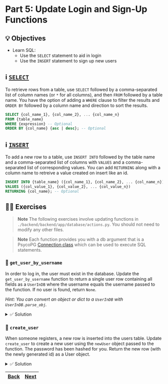# Part 5: Update Login and Sign-Up Functions

## 💡 Objectives

- Learn SQL:
  - Use the `SELECT` statement to aid in login
  - Use the `INSERT` statement to sign up new users

## ℹ️ [`SELECT`](https://www.cockroachlabs.com/docs/stable/select-clause.html)

To retrieve rows from a table, use `SELECT` followed by a comma-separated list of column names (or `*` for all columns), and then `FROM` followed by a table name. You have the option of adding a `WHERE` clause to filter the results and `ORDER BY` followed by a column name and direction to sort the results.

```SQL
SELECT {col_name_1}, {col_name_2}, ... {col_name_n}
FROM {table_name}
WHERE {expression} -- Optional
ORDER BY {col_name} {asc | desc}; -- Optional
```

## ℹ️ [`INSERT`](https://www.cockroachlabs.com/docs/stable/insert.html)

To add a new row to a table, use `INSERT INTO` followed by the table name and a comma-separated list of columns with `VALUES` and a comma-separated list of corresponding values. You can add `RETURNING` along with a column name to retreive a value created on insert like an id.

```SQL
INSERT INTO {table_name} ({col_name_1}, {col_name_2}, ... {col_name_n})
VALUES ({col_value_1}, {col_value_2}, ... {col_value_n})
RETURNING {col_name}; -- Optional
```

## 🧑‍💻 Exercises

> **Note**
> The following exercises involve updating functions in `./backend/backend/app/database/actions.py`. You should not need to modify any other files.

> **Note**
> Each function provides you with a db argument that is a PsycoPG [Connection class](https://www.psycopg.org/psycopg3/docs/api/connections.html) which can be used to execute SQL statements.

### 📝 `get_user_by_username`

In order to log in, the user must exist in the database. Update the `get_user_by_username` function to return a single user row containing all fields as a `UserInDB` where the username equals the username passed to the function. If no user is found, return `None`.

_Hint: You can convert an object or dict to a `UserInDB` with `UserInDB.parse_obj`._

<details> 
<br>
<summary>✅ Solution</summary>

```python
@manager.user_loader(conn_provider=get_db)
def get_user_by_username(
    username,
    db: Optional[Connection] = None,
    conn_provider: Callable[[], Iterator[Connection]] = None,
) -> Optional[UserInDB]:
    """
    Queries the database for a user with the given name
    Args:
        name: The name of the user
        db: The currently active database connection
        conn_provider: Optional method to retrieve a connection if db is None (provided by our LoginManager)
    Returns:
        The user object or none
    """
    if db is None and conn_provider is None:
        raise ValueError("db and conn_provider cannot both be None.")

    if db is None:
        db = next(conn_provider())

    result = db.execute(
        "SELECT * FROM users WHERE username = %s;", (username,)
    ).fetchone()
    if result is None:
        return result
    user = UserInDB.parse_obj(result)
    return user
```

</details>

### 📝 `create_user`

When someone registers, a new row is inserted into the users table. Update `create_user` to create a new user using the `newUser` object passed to the function. The password has been hashed for you. Return the new row (with the newly generated id) as a User object.

<details> 
<br>
<summary>✅ Solution</summary>

```python
def create_user(newUser: UserRegister, db: Connection) -> User:
    password_hash = hash_password(newUser.password)
    id = db.execute(
        """
        INSERT INTO users (username, password_hash, full_name)
        VALUES (%s, %s, %s)
        RETURNING id;
        """,
        (newUser.username, password_hash, newUser.full_name),
    ).fetchone()["id"]
    return User(id=id, username=newUser.username, full_name=newUser.full_name)
```

</details>

| [Back](part-4.md) | [Next](part-6.md) |
| ----------------- | ----------------- |

